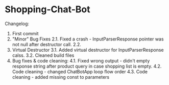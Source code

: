 # Shopping-Chat-Bot

Changelog:
1. First commit
2. "Minor" Bug Fixes
2.1. Fixed a crash - InputParserResponse pointer was not null after destructor call.
2.2. 
3. Virtual Destructor
3.1. Added virtual destructor for InputParserResponse calss.
3.2. Cleaned build files
4. Bug fixes & code cleaning:
4.1. Fixed wrong output - didn't empty response string after product query in case shopping list is empty.
4.2. Code cleaning - changed ChatBotApp loop flow order
4.3. Code cleaning - added missing const to parameters
